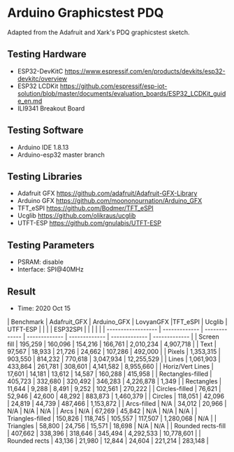 # Arduino Graphicstest PDQ

Adapted from the Adafruit and Xark's PDQ graphicstest sketch.

## Testing Hardware

-  ESP32-DevKitC https://www.espressif.com/en/products/devkits/esp32-devkitc/overview
-  ESP32 LCDKit https://github.com/espressif/esp-iot-solution/blob/master/documents/evaluation_boards/ESP32_LCDKit_guide_en.md
-  ILI9341 Breakout Board

## Testing Software

-  Arduino IDE 1.8.13
-  Arduino-esp32 master branch

## Testing Libraries

-  Adafruit GFX https://github.com/adafruit/Adafruit-GFX-Library
-  Arduino GFX https://github.com/moononournation/Arduino_GFX
-  TFT_eSPI https://github.com/Bodmer/TFT_eSPI
-  Ucglib https://github.com/olikraus/ucglib
-  UTFT-ESP https://github.com/gnulabis/UTFT-ESP

## Testing Parameters
-  PSRAM: disable
-  Interface: SPI@40MHz

## Result
-  Time: 2020 Oct 15

| Benchmark          | Adafruit_GFX  | Arduino_GFX   | LovyanGFX     |TFT_eSPI       | Ucglib        | UTFT-ESP      |
|                    |               | ESP32SPI      |               |               |               |               |
| ------------------ | ------------- | ------------- | ------------- | ------------- | ------------- | ------------- |
| Screen fill        |       195,259 |       160,096 |       154,216 |       166,761 |     2,010,234 |     4,907,718 |
| Text               |        97,567 |        18,933 |        21,726 |        24,662 |       107,286 |       492,000 |
| Pixels             |     1,353,315 |       903,550 |       814,232 |       770,618 |     3,047,934 |    12,255,529 |
| Lines              |     1,061,903 |       433,864 |       261,781 |       308,601 |     4,141,582 |     8,955,660 |
| Horiz/Vert Lines   |        17,601 |        14,181 |        13,612 |        14,587 |       160,288 |       415,958 |
| Rectangles-filled  |       405,723 |       332,680 |       320,492 |       346,283 |     4,226,878 |         1,349 |
| Rectangles         |        11,644 |         9,288 |         8,491 |         9,252 |       102,561 |       270,222 |
| Circles-filled     |        76,621 |        52,946 |        42,600 |        48,292 |       883,873 |     1,460,379 |
| Circles            |       118,051 |        42,096 |        24,819 |        44,739 |       487,466 |     1,153,872 |
| Arcs-filled        |           N/A |        34,012 |        20,966 |           N/A |           N/A |           N/A |
| Arcs               |           N/A |        67,269 |        45,842 |           N/A |           N/A |           N/A |
| Triangles-filled   |       150,826 |       118,745 |       105,557 |       117,507 |     1,280,068 |           N/A |
| Triangles          |        58,800 |        24,756 |        15,571 |        18,698 |           N/A |           N/A |
| Rounded rects-fill |       407,662 |       338,396 |       318,646 |       345,494 |     4,292,533 |    10,778,601 |
| Rounded rects      |        43,136 |        21,980 |        12,844 |        24,604 |       221,214 |       283,148 |
